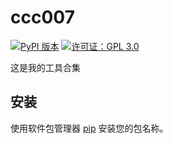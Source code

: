 # ccc007

[![PyPI 版本](https://badge.fury.io/py/your-package-name.svg)](https://pypi.org/project/ccc007/)
[![许可证：GPL 3.0](https://img.shields.io/badge/License-GPL%203.0-blue.svg)](https://opensource.org/licenses/GPL-3.0)

这是我的工具合集

## 安装

使用软件包管理器 [pip](https://pip.pypa.io/en/stable/) 安装您的包名称。
